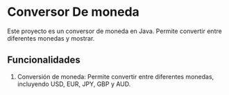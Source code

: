 # Conversor De moneda

Este proyecto es un conversor de moneda en Java. Permite convertir entre diferentes monedas y mostrar.


<h2>Funcionalidades</h2>

1. Conversión de moneda: Permite convertir entre diferentes monedas, incluyendo USD, EUR, JPY, GBP y AUD.

